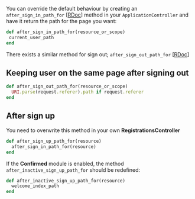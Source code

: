 You can override the default behaviour by creating an `after_sign_in_path_for` [[RDoc](http://rubydoc.info/github/plataformatec/devise/master/Devise/Controllers/Helpers:after_sign_in_path_for)] method in your `ApplicationController` and have it return the path for the page you want:

```ruby
def after_sign_in_path_for(resource_or_scope)
 current_user_path
end
```

There exists a similar method for sign out; `after_sign_out_path_for` [[RDoc](http://rubydoc.info/github/plataformatec/devise/master/Devise/Controllers/Helpers:after_sign_out_path_for)]

## Keeping user on the same page after signing out

```ruby
def after_sign_out_path_for(resource_or_scope)
  URI.parse(request.referer).path if request.referer
end
```

## After sign up
You need to overwrite this method in your own **RegistrationsController**

```ruby
def after_sign_up_path_for(resource)
  after_sign_in_path_for(resource)
end
```

If the **Confirmed** module is enabled, the method `after_inactive_sign_up_path_for` should be redefined:

```ruby
def after_inactive_sign_up_path_for(resource)
  welcome_index_path
end
```